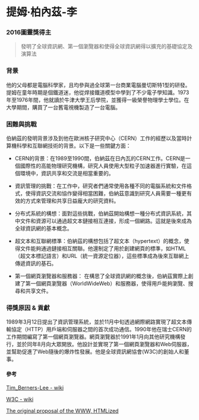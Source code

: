 # 提姆·柏內茲-李
### 2016圖靈獎得主
> 發明了全球資訊網、第一個瀏覽器和使得全球資訊網得以擴充的基礎協定及演算法
### 背景
他的父母都是電腦科學家，且均參與過全球第一台商業電腦曼切斯特1型的研發。提姆在童年時期是個鐵道迷，他從焊接鐵道模型中學到了不少電子學知識。1973年至1976年間，他就讀於牛津大學王后學院，並獲得一級榮譽物理學士學位。在大學期間，購買了一台舊電視機製造了一台電腦。

### 困難與挑戰
伯納茲的發明背景涉及到他在歐洲核子研究中心（CERN）工作的經歷以及當時計算機科學和互聯網技術的背景。以下是一些關鍵方面：
* CERN的背景：在1989至1990間，伯納茲在日內瓦的CERN工作。CERN是一個國際性的高能物理研究機構，研究人員使用大型粒子加速器進行實驗，在這個環境中，資訊共享和交流是相當重要的。

* 資訊管理的挑戰：在工作中，研究者們通常使用各種不同的電腦系統和文件格式，使得資訊交流和協作變得相當困難，伯納茲意識到研究人員需要一種更有效的方式來管理和共享日益龐大的研究資料。
* 分布式系統的構想：面對這些挑戰，伯納茲開始構想一種分布式資訊系統，其中文件和資源可以通過超文本鏈接相互連接，形成一個網路。這就是後來成為全球資訊網的基本概念。
* 超文本和互聯網標準：伯納茲的構想包括了超文本（hypertext）的概念，使得文件能夠通過鏈接相互關聯。他還制定了用於創建網頁的標準，如HTML（超文本標記語言）和URL（統一資源定位器），這些標準成為後來互聯網上傳遞資訊的基石。
* 第一個網頁瀏覽器和服務器： 在構思了全球資訊網的概念後，伯納茲實際上創建了第一個網頁瀏覽器（WorldWideWeb）和服務器，使得用戶能夠瀏覽、搜尋和共享文件。

### 得獎原因 & 貢獻
1989年3月12日提出了資訊管理系統，並於11月中旬透過網際網路實現了超文本傳輸協定（HTTP）用戶端和伺服器之間的首次成功通信。1990年他在瑞士CERN的工作期間編寫了第一個網頁瀏覽器。網頁瀏覽器於1991年1月向其他研究機構發行，並於同年8月向大眾開放。他設計並實現了第一個網頁瀏覽器和Web伺服器，並幫助促進了Web隨後的爆炸性發展。他是全球資訊網協會(W3C)的創始人和董事。

#### 參考
[Tim_Berners-Lee - wiki](https://en.wikipedia.org/wiki/Tim_Berners-Lee)

[W3C - wiki](https://en.wikipedia.org/wiki/World_Wide_Web_Consortium)

[The original proposal of the WWW, HTMLized](https://www.w3.org/History/1989/proposal.html)
